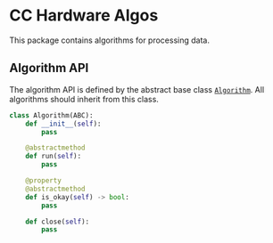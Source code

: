 # CC Hardware Algos

This package contains algorithms for processing data.

## Algorithm API

The algorithm API is defined by the abstract base class
[`Algorithm`](./cc_hardware/algos/algorithm.py).
All algorithms should inherit from this class.

```python
class Algorithm(ABC):
    def __init__(self):
        pass

    @abstractmethod
    def run(self):
        pass

    @property
    @abstractmethod
    def is_okay(self) -> bool:
        pass

    def close(self):
        pass
```
